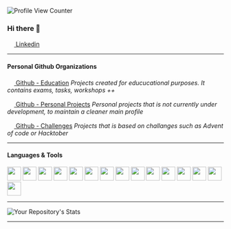![Profile View Counter](https://komarev.com/ghpvc/?username=mariestigen)

### Hi there 👋

[<img src="https://user-images.githubusercontent.com/23049454/157689691-8dcb231e-9dc2-464e-bcf9-2362c0abfda4.png" width="16"/> Linkedin](https://www.linkedin.com/in/marie-stigen/)

---

#### Personal Github Organizations

[<img src="https://avatars.githubusercontent.com/u/95472145?s=200&v=4" width="16"/> Github - Education](https://github.com/mariestigen-edu)
*Projects created for educucational purposes. It contains exams, tasks, workshops ++*

[<img src="https://avatars.githubusercontent.com/u/95485869?s=200&v=4" width="16"/> Github - Personal Projects](https://github.com/mariestigen-personal-projects)
*Personal projects that is not currently under development, to maintain a cleaner main profile*

[<img src="https://avatars.githubusercontent.com/u/95485899?s=200&v=4" width="16"/> Github - Challenges](https://github.com/mariestigen-challenges)
*Projects that is based on challanges such as Advent of code or Hacktober*

---

#### Languages & Tools
<div>
  <img src="https://cdn.jsdelivr.net/gh/devicons/devicon/icons/java/java-original.svg" width="32"/>
  <img src="https://cdn.jsdelivr.net/gh/devicons/devicon/icons/kotlin/kotlin-original.svg" width="32"/>
  <img src="https://cdn.jsdelivr.net/gh/devicons/devicon/icons/android/android-original.svg" width="32"/>
  <img src="https://cdn.jsdelivr.net/gh/devicons/devicon/icons/python/python-original.svg" width="32"/>
  <img src="https://cdn.jsdelivr.net/gh/devicons/devicon/icons/csharp/csharp-original.svg" width="32"/>
  <img src="https://cdn.jsdelivr.net/gh/devicons/devicon/icons/dot-net/dot-net-original.svg" width="32"/>
  <img src="https://cdn.jsdelivr.net/gh/devicons/devicon/icons/javascript/javascript-original.svg" width="32"/>
  <img src="https://cdn.jsdelivr.net/gh/devicons/devicon/icons/html5/html5-original.svg" width="32"/>
  <img src="https://cdn.jsdelivr.net/gh/devicons/devicon/icons/css3/css3-original.svg" width="32"/>
  <img src="https://cdn.jsdelivr.net/gh/devicons/devicon/icons/react/react-original.svg" width="32"/>
  <img src="https://cdn.jsdelivr.net/gh/devicons/devicon/icons/figma/figma-original.svg" width="32"/>
  <img src="https://cdn.jsdelivr.net/gh/devicons/devicon/icons/docker/docker-original.svg" width="32"/>
  <img src="https://cdn.jsdelivr.net/gh/devicons/devicon/icons/mysql/mysql-original.svg" width="32"/>
  <img src="https://cdn.jsdelivr.net/gh/devicons/devicon/icons/postgresql/postgresql-original.svg" width="32"/>
  <img src="https://cdn.jsdelivr.net/gh/devicons/devicon/icons/mongodb/mongodb-original.svg" width="32"/>
 </div>


---

![Your Repository's Stats](https://github-readme-stats.vercel.app/api?username=mariestigen&show_icons=true)

---


<!--
**mariestigen/mariestigen** is a ✨ _special_ ✨ repository because its `README.md` (this file) appears on your GitHub profile.

Here are some ideas to get you started:

- 🔭 I’m currently working on ...
- 🌱 I’m currently learning ...
- 👯 I’m looking to collaborate on ...
- 🤔 I’m looking for help with ...
- 💬 Ask me about ...
- 📫 How to reach me: ...
- 😄 Pronouns: ...
- ⚡ Fun fact: ...
-->
